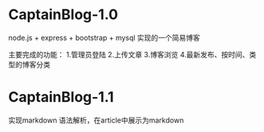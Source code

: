 # CaptainBlog-1.0

node.js + express + bootstrap + mysql 实现的一个简易博客

主要完成的功能：
    1.管理员登陆
    2.上传文章
    3.博客浏览
    4.最新发布、按时间、类型的博客分类

# CaptainBlog-1.1

实现markdown 语法解析，在article中展示为markdown